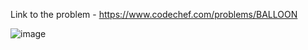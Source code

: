 Link to the problem - https://www.codechef.com/problems/BALLOON



![image](https://github.com/Haleshot/Competitive-Programming/assets/57552973/11d307fa-fba2-43e2-b03f-c6c0bbaddbcf)
